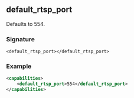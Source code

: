 ## default\_rtsp\_port

Defaults to 554.


### Signature

`<default_rtsp_port></default_rtsp_port>`


### Example

```xml
<capabilities>
    <default_rtsp_port>554</default_rtsp_port>
</capabilities>
```
